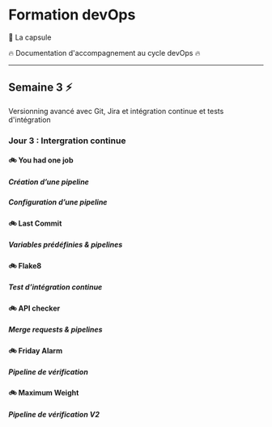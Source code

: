 # Formation devOps

:pill: La capsule

:fire:  Documentation d'accompagnement au cycle devOps :fire:

---

## Semaine 3 :zap:

Versionning avancé avec Git, Jira et intégration continue et tests d'intégration

### Jour 3 : Intergration continue

#### :bike: You had one job

##### Création d’une pipeline

##### Configuration d’une pipeline

#### :bike: Last Commit

##### Variables prédéfinies & pipelines

#### :bike: Flake8

##### Test d’intégration continue

#### :bike: API checker

##### Merge requests & pipelines

#### :bike: Friday Alarm

##### Pipeline de vérification

#### :bike: Maximum Weight

##### Pipeline de vérification V2

